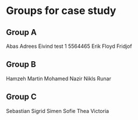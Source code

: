 # Groups for case study

## Group A

Abas
Adrees
Eivind test 1 5564465
Erik
Floyd
Fridjof


## Group B

Hamzeh
Martin
Mohamed
Nazir
Nikls
Runar

## Group C

Sebastian
Sigrid
Simen
Sofie
Thea
Victoria

